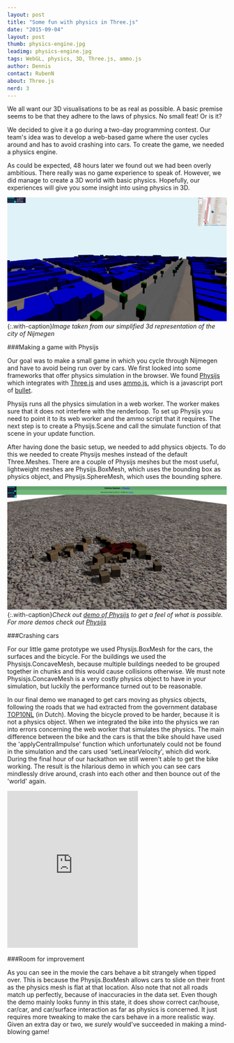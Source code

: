 ```yaml
---
layout: post
title: "Some fun with physics in Three.js"
date: "2015-09-04"
layout: post
thumb: physics-engine.jpg
leadimg: physics-engine.jpg
tags: WebGL, physics, 3D, Three.js, ammo.js
author: Dennis
contact: RubenN
about: Three.js
nerd: 3
---
```


We all want our 3D visualisations to be as real as possible. A basic premise seems to be that they adhere to the laws of physics. No small feat! Or is it?

We decided to give it a go during a two-day programming contest. Our team's idea was to develop a web-based game where the user cycles around and has to avoid crashing into cars. To create the game, we needed a physics engine. 

As could be expected, 48 hours later we found out we had been overly ambitious. There really was no game experience to speak of. However, we did manage to create a 3D world with basic physics. Hopefully, our experiences will give you some insight into using physics in 3D. 

![ΔV](/assets/img/blog/physics-dv.png){:.with-caption}*Image taken from our simplified 3d representation of the city of Nijmegen*

###Making a game with Physijs

Our goal was to make a small game in which you cycle through Nijmegen and have to avoid being run over by cars.
We first looked into some frameworks that offer physics simulation in the browser. We found [Physijs] which integrates with [Three.js] and uses [ammo.js], which is a javascript port of [bullet].

Physijs runs all the physics simulation in a web worker. The worker makes sure that it does not interfere with the renderloop. To set up Physijs you need to point it to its web worker and the ammo script that it requires.
The next step is to create a Physijs.Scene and call the simulate function of that scene in your update function.

After having done the basic setup, we needed to add physics objects. To do this we needed to create Physijs meshes instead of the default Three.Meshes. There are a couple of Physijs meshes but the most useful, lightweight meshes are Physijs.BoxMesh, which uses the bounding box as physics object, and Physijs.SphereMesh, which uses the bounding sphere.

![Physijs demo](/assets/img/blog/physics-physijs-demo.png){:.with-caption}*Check out [demo of Physijs] to get a feel of what is possible. For more demos check out [Physijs]*

###Crashing cars

For our little game prototype we used Physijs.BoxMesh for the cars, the surfaces and the bicycle. For the buildings we used the Physisjs.ConcaveMesh, because multiple buildings needed to be grouped together in chunks and this would cause collisions otherwise. We must note Physisjs.ConcaveMesh is a very costly physics object to have in your simulation, but luckily the performance turned out to be reasonable.

In our final demo we managed to get cars moving as physics objects, following the roads that we had extracted from the government database [TOP10NL] (in Dutch). Moving the bicycle proved to be harder, because it is not a physics object. When we integrated the bike into the physics we ran into errors concerning the web worker that simulates the physics. The main difference between the bike and the cars is that the bike should have used the 'applyCentralImpulse' function which unfortunately could not be found in the simulation and the cars used 'setLinearVelocity', which did work. During the final hour of our hackathon we still weren't able to get the bike working. The result is the hilarious demo in which you can see cars mindlessly drive around, crash into each other and then bounce out of the 'world' again.

<iframe src="https://player.vimeo.com/video/133123676" height="360" frameborder="0" webkitallowfullscreen mozallowfullscreen allowfullscreen></iframe>

###Room for improvement

As you can see in the movie the cars behave a bit strangely when tipped over. This is because the Physijs.BoxMesh allows cars to slide on their front as the physics mesh is flat at that location. Also note that not all roads match up perfectly, because of inaccuracies in the data set. Even though the demo mainly looks funny in this state, it does show correct car/house, car/car, and car/surface interaction as far as physics is concerned. It just requires more tweaking to make the cars behave in a more realistic way. Given an extra day or two, we *surely* would've succeeded in making a mind-blowing game! 

[demo of Physijs]: http://chandlerprall.github.io/Physijs/examples/vehicle.html/
[Physijs]: http://chandlerprall.github.io/Physijs/
[Three.js]: http://threejs.org/
[ammo.js]: https://github.com/kripken/ammo.js/
[bullet]: http://bulletphysics.org/wordpress/
[TOP10NL]: http://www.kadaster.nl/web/artikel/producten/TOP10NL.htm
